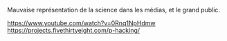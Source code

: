 
Mauvaise représentation de la science dans les médias, et le grand public.

<https://www.youtube.com/watch?v=0Rnq1NpHdmw>
<https://projects.fivethirtyeight.com/p-hacking/>
